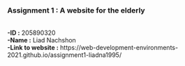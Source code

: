 ### Assignment 1 : A website for the elderly
</br>
<b>
-ID :</b>
 205890320
</br>
<b>
-Name :</b>
 Liad Nachshon
</br>
<b>
-Link to website :</b>
 https://web-development-environments-2021.github.io/assignment1-liadna1995/
